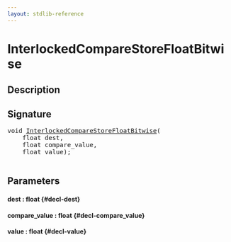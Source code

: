 ```yaml
---
layout: stdlib-reference
---
```


# InterlockedCompareStoreFloatBitwise

## Description





## Signature 

<pre>
<span class="code_keyword">void</span> <a href="/stdlib-reference/global-decls/InterlockedCompareStoreFloatBitwise">InterlockedCompareStoreFloatBitwise</a>(
    <span class="code_keyword">float</span> <span class='code_param'>dest</span>,
    <span class="code_keyword">float</span> <span class='code_param'>compare_value</span>,
    <span class="code_keyword">float</span> <span class='code_param'>value</span>);

</pre>

## Parameters

#### dest  : float {#decl-dest}
#### compare\_value  : float {#decl-compare_value}
#### value  : float {#decl-value}

